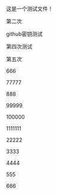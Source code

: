 这是一个测试文件！



第二次

github密钥测试



第四次测试



第五次

666



77777



888



99999

100000



1111111

22222

3333



4444



555

666